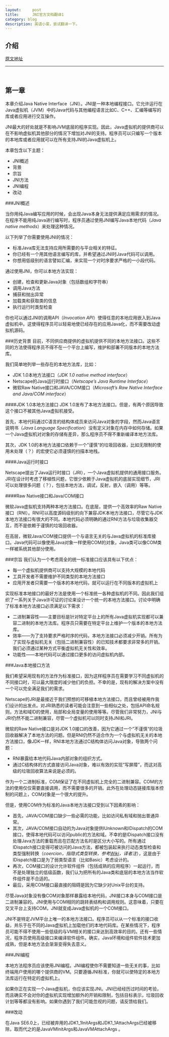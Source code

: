 ```yaml
---
layout:     post
title:      JNI官方文档翻译1
category: blog
description: 英语小菜，尝试翻译一下。
---
```


## 介绍

[原文地址][1]

------
<br />

## 第一章

本章介绍Java Native Interface（JNI）。JNI是一种本地编程接口。它允许运行在Java虚拟机（JVM）中的Java代码与其他编程语言比如C、C++、汇编等编写的库或者应用进行交互操作。

JNI最大的好处就是不影响JVM底层的程序实现。因此，Java虚拟机的提供商可以在不影响虚拟机其他部分的情况下增加对JNI的支持。程序员可以只编写一个版本的本地库或者应用就可以在所有支持JNI的Java虚拟机上。

本章包含以下主题：

-  JNI概述
-  背景
-  宗旨
-  JNI方法
-  JNI编程
-  改动

###JNI概述 

当你用纯Java编写应用的时候，会出现Java本身无法提供满足应用需求的情况。在程序不能用纯Java进行编写时，程序员通过使用JNI编写Java本地代码（*Java native methods*）来处理这种情况。

以下列举了你需要使用JNI的情况：

- 标准Java库无法支持应用所需要的与平台相关的特征。
- 你已经有一个用其他语言编写的库，并希望通过JNI时Java代码可以调用。
- 你想用低级别的语言譬如汇编，来实现一个对时序要求严格的一小段代码。

通过使用JNI，你可以本地方法实现：

-  创建，检查和更新Java对象（包括数组和字符串）
- 调用Java方法
- 捕获和抛出异常
- 加载类和获取类的信息
- 执行运行时类型检查

你也可以通过JNI的调用API（*Invocation API*）使得任意的本地应用嵌入到Java虚拟机中。这使得程序员可以轻易地使已经存在的应用Java化，而不需要改动虚拟机源码。

###历史背景
目前，不同供应商提供的虚拟机提供不同的本地方法接口。这些不同的方法使得程序员不得不在一个平台上编写，维护和部署不同版本的本地方法库。

我们简单地列举一些存在的本地方法库，比如：

- JDK 1.0本地方法接口（*JDK 1.0 native method interface*）
- Netscape的Java运行时接口（*Netscape’s Java Runtime Interface*）
- 微软Raw Native接口和JAVA/COM接口（*Microsoft’s Raw Native Interface and Java/COM interface*）

####JDK 1.0本地方法接口
JDK 1.0发布了本地方法接口。但是，有两个原因导致这个接口不被其他Java虚拟机接受。

首先，本地代码通过C语言的结构体成员来访问Java对象的字段，然而Java语言说明书（*Java Language Specification*）没有定义对象在内存中如何存储。如果一个Java虚拟机对对象的存储有差异，那么程序员不得不重新编译本地方法库。

其次，JDK 1.0的本地方法接口依赖于一个”谨慎“的垃圾回收器，比如无限制的使用未处理（？）的宏使它必须谨慎的扫描本地栈。

####Java运行时接口

Netscape提出了Java运行时接口（JRI），一个Java虚拟机提供的通用接口服务。JRI在设计时考虑了移植性问题，它很少依赖于Java虚拟机的底层实现细节，JRI可以处理很多问题（？），包括本地方法，调试，反射，嵌入（调用）等等。

####Raw Native接口和Java/COM接口

微软Java虚拟机支持两种本地方法接口。在底层，提供一个高效率的Raw Native接口（RNI）。RNI可以高度源码级别的向下兼容JDK本地方法接口，尽管它与JDK本地方法接口有很大的不同。本地代码必须明确的通过RNI方法与垃圾收集器交互，而不是依赖于谨慎的垃圾回收器。

在高层，微软Java/COM接口提供一个与语言无关的与Java虚拟机的标准库接口。Java代码可以像使用Java对象一样使用COM的对象，Java类可以像COM类一样被系统其他部分使用。

###宗旨
我们认为一个考虑周全的统一标准接口应该具有以下优点：

-  每一个虚拟机提供商可以支持大规模的本地代码
-  工具开发者不需要维护不同类型的本地方法接口
-  应用开发者只需要一个版本的本地代码，就可以运行在不同版本的虚拟机上

实现标准本地接口的最好方法是使用一个标准统一各种虚拟机的不同。因此我们组织了一系列关于Java许可证的讨论来设计一个统一的本地方法接口。讨论中明确了标准本地方法接口必须满足以下需求：

- 二进制兼容性——主要目标是针对特定平台上的所有Java虚拟机实现都可以兼容二进制的本地方法库。程序员只需要在特定平台上维护一个版本的本地方法库。
- 效率——为了支持要求严格时序的代码，本地方法接口必须减少开销。所有为了实现与虚拟机无关（包括二进制兼容性）的已知技术都要求非常多的开销。我们必须通过某种方式平衡虚拟机无关性和效率。
- 功能性——本地代码可以通过接口更多的访问虚拟机内部。

###Java本地接口方法

我们希望采用现有的方法作为标准接口，因为这样程序员在需要学习不同虚拟机的不同接口时，可以最大限度的减少他们的负担。不幸的是，现有的解决方案中没有一个可以完全满足我们的需求。

Netscape的JRI是最接近于我们预想的可移植本地方法接口，而且曾经被用作我们设计的出发点。对JRI熟悉的读者可能会注意到一些相似之处，包括API命名规则，方法和域ID的使用，局部和全局变量的使用等等。尽管我们非常努力，JNI与JRI仍然不能二进制兼容，尽管一个虚拟机可以同时支持JNI和JRI。

微软的Raw Native接口是对JDK 1.0接口的改善，因为它通过一个”不谨慎“的垃圾回收器解决了本地方法的问题。但是RNI仍然不适合作为一个与虚拟机无关的本地方法接口，像JDK一样，RNI本地方法通过C结构体访问Java对象，导致两个问题：

- RNI暴露给本地代码Java内部对象的组织方式。
- 通过C结构体的方式直接访问Java对象，难以有效的实现“写屏障”，而这对高级的垃圾回收算法来说是必须的。

作为一个二进制标准，COM保证了在不同虚拟机上完全的二进制兼容。COM的方法的使用仅仅需要直接调用，而不需要很多的开销。此外在处理动态链接库版本控制的问题上，COM对象是一个很大的提升。

但是，使用COM作为标准的Java本地方法接口受到以下因素的影响：

- 首先，JAVA/COM接口缺少一些必需的功能，比如访问私有域和抛出普通异常。
- 其次，JAVA/COM接口自动的为Java对象提供IUnknown和IDispatch的COM接口，使得本地代码可以访问public的方法和域。不幸的是IDispatch接口没有处理Java方法的重载而且在匹配方法名时是区分大小写的。所有通过IDispatch接口变得可被访问的Java方法，都被包装起来执行动态类型检查和类型强制转换（*coercion，指隐式类型转换，参考[Wiki][]，译者注*），这是由于IDispatch接口是为了弱类型语言（比如Basic）考虑设计的。
- 再次，COM接口的设计允许软件组件（包括成熟的应用程序）一起运行，而不是处理独立的低级函数，我们认为把所有的Java类和底层的本地方法当作软件组件是不合适的。
- 最后，采用COM接口最直接的阻碍是因为它缺少对Unix平台的支持。

尽管Java对象没有像COM对象那样暴露给本地代码，JNI接口本身与COM接口是二进制兼容的。JNI使用与COM相同的跳转表结构和调用规则。这意味着，只要在交叉平台上支持COM，JNI就变成Java虚拟机的一个COM接口。

JNI不是特定JVM平台上唯一的本地方法接口。程序员可以从一个标准的接口收益，并乐于在不同的Java虚拟机上加载他们的本地代码库。在某些情况下，程序员可能不得不使用一些低级的与VM相关的接口来达到高效率的目的。还有一些情况，程序员使用高级接口来编译软件组件。确实，Java环境和组件软件技术更加成熟，但是本地方法会渐渐变得失去意义。

###JNI编程

本地方法程序员应该使用JNI编程。JNI编程使你不需要知道一些无关的事，比如终端用户使用的哪个提供商的VM。只要遵循JNI标准，你就可以使特定的本地方法库运行在特定的虚拟机上。

如果你正在实现一个Java虚拟机，你应该实现JNI。JNI已经经历过时间的考验，而且确实不会对你的虚拟机实现增加额外的开销和限制，包括目标表示，垃圾回收计划等等都没有影响。如果你遇到了我们可能忽视的问题，请反馈给我们。

###改动

在Java SE6.0上，已经被弃用的JDK1_1InitArgs和JDK1_1AttachArgs已经被移除，取而代之的是JavaVMInitArgs和JavaVMAttachArgs 。





[1]:http://docs.oracle.com/javase/7/docs/technotes/guides/jni/spec/intro.html#wp9502
[Wiki]:http://en.wikipedia.org/wiki/Type_conversion#Explicit_type_conversion
